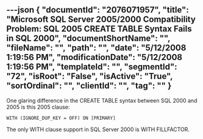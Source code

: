 ---json
{
  "documentId": "2076071957",
  "title": "Microsoft SQL Server 2005/2000 Compatibility Problem: SQL 2005 CREATE TABLE Syntax Fails in SQL 2000",
  "documentShortName": "",
  "fileName": "",
  "path": "",
  "date": "5/12/2008 1:19:56 PM",
  "modificationDate": "5/12/2008 1:19:56 PM",
  "templateId": "",
  "segmentId": "72",
  "isRoot": "False",
  "isActive": "True",
  "sortOrdinal": "",
  "clientId": "",
  "tag": ""
}
---

One glaring difference in the CREATE TABLE syntax between SQL 2000 and 2005 is this 2005 clause:

    WITH (IGNORE_DUP_KEY = OFF) ON [PRIMARY]

The only WITH clause support in SQL Server 2000 is WITH FILLFACTOR.
